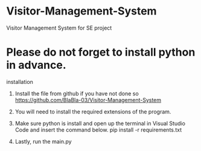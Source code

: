 # Visitor-Management-System
Visitor Management System for SE project

# Please do not forget to install python in advance.
installation
1. Install the file from github if you have not done so
   https://github.com/BlaBla-03/Visitor-Management-System

2. You will need to install the required extensions of the program.
3. Make sure python is install and open up the terminal in Visual Studio Code and insert the command below.
   pip install -r requirements.txt
4. Lastly, run the main.py
